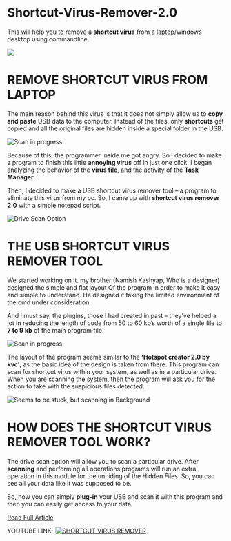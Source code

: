 # Shortcut-Virus-Remover-2.0
This will help you to remove a **shortcut virus** from a laptop/windows desktop using commandline.

![](https://i0.wp.com/www.thebateam.org/wp-content/uploads/2020/02/Shortcut-Virus-Remover-2.0.gif?fit=600%2C375&ssl=1)

# REMOVE SHORTCUT VIRUS FROM LAPTOP
The main reason behind this virus is that it does not simply allow us to **copy and paste** USB data to the computer. Instead of the files, only **shortcuts** get copied and all the original files are hidden inside a special folder in the USB.

![Scan in progress](https://i1.wp.com/www.thebateam.org/wp-content/uploads/2018/12/1-1.png?w=660&ssl=1)

Because of this, the programmer inside me got angry. So I decided to make a program to finish this little **annoying virus** off in just one click. I began analyzing the behavior of the **virus file**, and the activity of the **Task Manager**.

Then, I decided to make a USB shortcut virus remover tool – a program to eliminate this virus from my pc. So, I came up with **shortcut virus remover 2.0** with a simple notepad script.

![Drive Scan Option](https://i0.wp.com/www.thebateam.org/wp-content/uploads/2018/12/1-3.png?w=660&ssl=1)

# THE USB SHORTCUT VIRUS REMOVER TOOL
We started working on it. my brother (Namish Kashyap, Who is a designer) designed the simple and flat layout Of the program in order to make it easy and simple to understand. He designed it taking the limited environment of the cmd under consideration.

And I must say, the plugins, those I had created in past – they’ve helped a lot in reducing the length of code from 50 to 60 kb’s worth of a single file to **7 to 9 kb** of the main program file.

![Scan in progress](https://i1.wp.com/www.thebateam.org/wp-content/uploads/2018/12/1-4.png?w=660&ssl=1)

The layout of the program seems similar to the **‘Hotspot creator 2.0 by kvc’**, as the basic idea of the design is taken from there. This program can scan for shortcut virus within your system, as well as in a particular drive. When you are scanning the system, then the program will ask you for the action to take with the suspicious files detected.

![Seems to be stuck, but scanning in Background](https://i2.wp.com/www.thebateam.org/wp-content/uploads/2018/12/1-5.png?w=660&ssl=1)

# HOW DOES THE SHORTCUT VIRUS REMOVER TOOL WORK?
The drive scan option will allow you to scan a particular drive. After **scanning** and performing all operations programs will run an extra operation in this module for the unhiding of the Hidden Files. So, you can see all your data like it was supposed to be.

So, now you can simply **plug-in** your USB and scan it with this program and then you can easily get access to your data.

[Read Full Article](https://www.thebateam.org/2020/02/shortcut-virus-remover-2-0/)

YOUTUBE LINK- [![SHORTCUT VIRUS REMOVER](https://img.youtube.com/vi/https://www.youtube.com/watch?v=B8ta9KMswRA/0.jpg)](https://www.youtube.com/watch?v=https://www.youtube.com/watch?v=B8ta9KMswRA)
